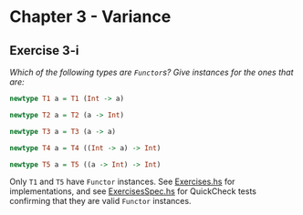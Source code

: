 # Chapter 3 - Variance

## Exercise 3-i

_Which of the following types are `Functor`s?  Give instances for the ones that are:_

  ```haskell
  newtype T1 a = T1 (Int -> a)

  newtype T2 a = T2 (a -> Int)

  newtype T3 a = T3 (a -> a)

  newtype T4 a = T4 ((Int -> a) -> Int)

  newtype T5 a = T5 ((a -> Int) -> Int)
  ```

Only `T1` and `T5` have `Functor` instances.  See [Exercises.hs](Exercises.hs)
for implementations, and see [ExercisesSpec.hs](../../../test/ThinkingWithTypes/Chapter03/ExercisesSpec.hs)
for QuickCheck tests confirming that they are valid `Functor` instances.